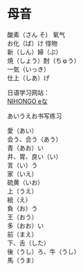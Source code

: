 # 母音  

酸素（さん そ） 氧气  
お化（ば）け 怪物  
新（しん）婦（ぷ）  
焼（しょう）酎（ちゅう）  
一気（いっき）  
仕上（しあ）げ  

日语学习网站：  
[NIHONGO eな](https://nihongo-e-na.com/eng/)  

あいうえお书写练习  

愛（あい）  
会う、合う（あう）  
青（あお）い  
井、胃、良い（い）  
言（い）う  
家（いえ）  
硫黄（いお）  
上（うえ）  
絵（え）  
負（お）う  
王（おう）  
多（おお）い  
前（まえ）  
下、舌（した）  
後（うし）ろ、牛（うし）  
馬（うま）  


